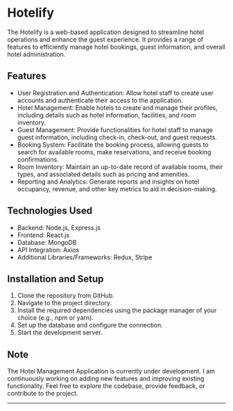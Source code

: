 # Hotelify

The Hotelify is a web-based application designed to streamline hotel operations and enhance the guest experience. It provides a range of features to efficiently manage hotel bookings, guest information, and overall hotel administration.

## Features

- User Registration and Authentication: Allow hotel staff to create user accounts and authenticate their access to the application.
- Hotel Management: Enable hotels to create and manage their profiles, including details such as hotel information, facilities, and room inventory.
- Guest Management: Provide functionalities for hotel staff to manage guest information, including check-in, check-out, and guest requests.
- Booking System: Facilitate the booking process, allowing guests to search for available rooms, make reservations, and receive booking confirmations.
- Room Inventory: Maintain an up-to-date record of available rooms, their types, and associated details such as pricing and amenities.
- Reporting and Analytics: Generate reports and insights on hotel occupancy, revenue, and other key metrics to aid in decision-making.

## Technologies Used

- Backend: Node.js, Express.js
- Frontend: React.js
- Database: MongoDB
- API Integration: Axios
- Additional Libraries/Frameworks: Redux, Stripe

## Installation and Setup

1. Clone the repository from GitHub.
2. Navigate to the project directory.
3. Install the required dependencies using the package manager of your choice (e.g., npm or yarn).
4. Set up the database and configure the connection.
5. Start the development server.

## Note

The Hotel Management Application is currently under development. I am continuously working on adding new features and improving existing functionality. Feel free to explore the codebase, provide feedback, or contribute to the project.


---

